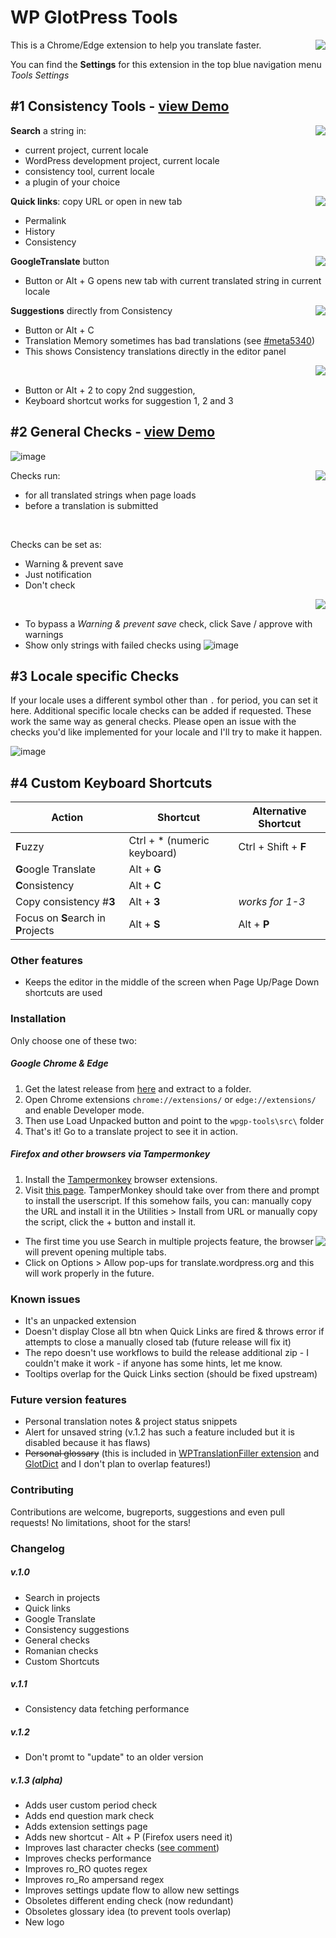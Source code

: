 
# WP GlotPress Tools
<img align="right" src="https://user-images.githubusercontent.com/65488419/118821977-6a34aa00-b8c0-11eb-9e1e-9304db38c434.png">


This is a Chrome/Edge extension to help you translate faster. 


You can find the **Settings** for this extension in the top blue navigation menu *Tools Settings*


## #1 Consistency Tools - [view Demo](https://youtu.be/Ve9DSOfFBeA) 

<img align="right" src="https://user-images.githubusercontent.com/65488419/117619811-61cdc800-b178-11eb-8754-88d03ca00c09.png">

**Search** a string in:
- current project, current locale
- WordPress development project, current locale
- consistency tool, current locale
- a plugin of your choice

<img align="right" src="https://user-images.githubusercontent.com/65488419/117620318-11a33580-b179-11eb-9968-f1148d58686c.png" >

**Quick links**: copy URL or open in new tab
- Permalink
- History
- Consistency

<img align="right" src="https://user-images.githubusercontent.com/65488419/117621284-203e1c80-b17a-11eb-8a86-26c34f17f1b3.png" >

**GoogleTranslate** button 
- Button or Alt + G opens new tab with current translated string in current locale

<img align="right" src="https://user-images.githubusercontent.com/65488419/117621916-c1c56e00-b17a-11eb-9cab-a593532a8e05.png" >

**Suggestions** directly from Consistency
 - Button or Alt + C
 - Translation Memory sometimes has bad translations (see [#meta5340](https://meta.trac.wordpress.org/ticket/5340))
 - This shows Consistency translations directly in the editor panel

<img align="right" src="https://user-images.githubusercontent.com/65488419/117623006-eec65080-b17b-11eb-94b9-18ec705ed359.png" >
<br>

- Button or Alt + 2 to copy 2nd suggestion, 
- Keyboard shortcut works for suggestion 1, 2 and 3

## #2 General Checks - [view Demo](https://youtu.be/pG92jygfWpY) 
![image](https://user-images.githubusercontent.com/65488419/119303368-4978a580-bc6e-11eb-8897-271404a6ce53.png)

<img align="right" src="https://user-images.githubusercontent.com/65488419/117624878-14ecf000-b17e-11eb-8b34-c9410e226469.png" >

Checks run:
- for all translated strings when page loads
- before a translation is submitted

<br>

Checks can be set as:
- Warning & prevent save
- Just notification
- Don't check
<img align="right" src="https://user-images.githubusercontent.com/65488419/117626608-f4be3080-b17f-11eb-91a7-fefd621df320.png" >

<br>


- To bypass a *Warning & prevent save* check, click Save / approve with warnings
- Show only strings with failed checks using
  ![image](https://user-images.githubusercontent.com/65488419/117627508-e7ee0c80-b180-11eb-93e2-8c17c27f5bdf.png)

## #3 Locale specific Checks

If your locale uses a different symbol other than `.` for period, you can set it here.
Additional specific locale checks can be added if requested. These work the same way as general checks.
Please open an issue with the checks you'd like implemented for your locale and I'll try to make it happen.

![image](https://user-images.githubusercontent.com/65488419/119268770-1a761b80-bbfd-11eb-96ed-037e1c54ba1d.png)

## #4 Custom Keyboard Shortcuts

| Action | Shortcut | Alternative Shortcut |
| --- | --- | ---|
| **F**uzzy | Ctrl + \* (numeric keyboard) | Ctrl + Shift + **F** | 
| **G**oogle Translate | Alt + **G** | 
| **C**onsistency | Alt + **C** | 
| Copy consistency #**3** | Alt + **3** | *works for 1-3* |
| Focus on **S**earch in **P**rojects | Alt + **S** | Alt + **P**|

### Other features
- Keeps the editor in the middle of the screen when Page Up/Page Down shortcuts are used

### Installation
Only choose one of these two:

##### Google Chrome & Edge

1. Get the latest release from [here](https://github.com/vlad-timotei/wpgp-tools/releases/latest) and extract to a folder.
2. Open Chrome extensions `chrome://extensions/` or `edge://extensions/` and enable Developer mode.
3. Then use Load Unpacked button and point to the `wpgp-tools\src\` folder
4. That's it! Go to a translate project to see it in action.

##### Firefox and other browsers via Tampermonkey

1. Install the [Tampermonkey](http://tampermonkey.net/) browser extensions.
2. Visit [this page](https://github.com/vlad-timotei/wpgp-tools/raw/main/userscript/wpgpt-userscript-latest.user.js). TamperMonkey should take over from there and prompt to install the userscript.
If this somehow fails, you can: manually copy the URL and install it in the Utilities > Install from URL or manually copy the script, click the + button and install it.

<img align="right" src="https://user-images.githubusercontent.com/65488419/118153870-0a04ba80-b41f-11eb-9e96-bfb9dc405247.png">

- The first time you use Search in multiple projects feature, the browser will prevent opening multiple tabs. 
- Click on Options > Allow pop-ups for translate.wordpress.org and this will work properly in the future.


### Known issues
- It's an unpacked extension
- Doesn't display Close all btn when Quick Links are fired & throws error if attempts to close a manually closed tab (future release will fix it)
- The repo doesn't use workflows to build the release additional zip - I couldn't make it work - if anyone has some hints, let me know.
- Tooltips overlap for the Quick Links section (should be fixed upstream)


### Future version features

- Personal translation notes & project status snippets
- Alert for unsaved string (v.1.2 has such a feature included but it is disabled because it has flaws)
- ~~Personal glossary~~ (this is included in [WPTranslationFiller extension](https://github.com/vibgyj/WPTranslationFiller/) and [GlotDict](https://github.com/Mte90/GlotDict) and I don't plan to overlap features!)


### Contributing
Contributions are welcome, bugreports, suggestions and even pull requests! No limitations, shoot for the stars!

### Changelog
##### v.1.0
  * Search in projects
  * Quick links
  * Google Translate
  * Consistency suggestions
  * General checks
  * Romanian checks
  * Custom Shortcuts

##### v.1.1
- Consistency data fetching performance 

##### v.1.2
- Don't promt to "update" to an older version

##### v.1.3 (alpha)
- Adds user custom period check
- Adds end question mark check 
- Adds extension settings page
- Adds new shortcut - Alt + P (Firefox users need it)
- Improves last character checks ([see comment](https://github.com/vlad-timotei/wpgp-tools/issues/1#issuecomment-843997677))
- Improves checks performance
- Improves ro_RO quotes regex
- Improves ro_Ro ampersand regex
- Improves settings update flow to allow new settings
- Obsoletes different ending check (now redundant)
- Obsoletes glossary idea (to prevent tools overlap)
- New logo
